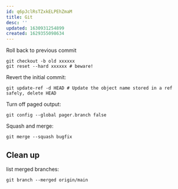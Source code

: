 ```yaml
---
id: q6pJclRsTZxkELPEhZmaM
title: Git
desc: ''
updated: 1630931254899
created: 1629355098634
---
```


Roll back to previous commit

    git checkout -b old xxxxxx
    git reset --hard xxxxxx # beware!

Revert the initial commit:

    git update-ref -d HEAD # Update the object name stored in a ref safely, delete HEAD

Turn off paged output:

    git config --global pager.branch false

Squash and merge:

    git merge --squash bugfix

## Clean up

list merged branches:

    git branch --merged origin/main
